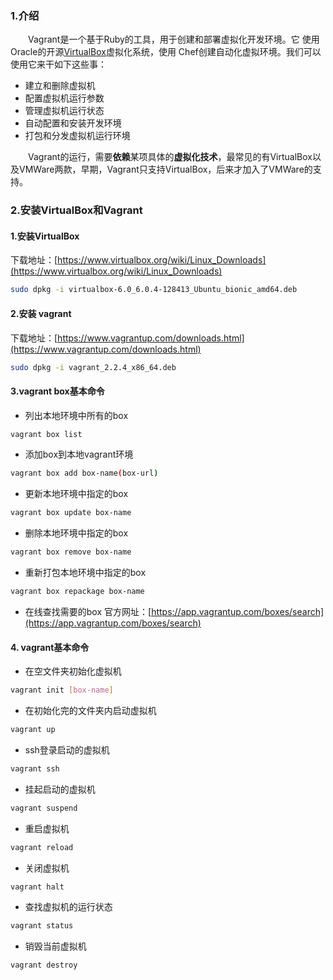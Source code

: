 ### 1.介绍
​　　Vagrant是一个基于Ruby的工具，用于创建和部署虚拟化开发环境。它 使用Oracle的开源[VirtualBox](https://baike.baidu.com/item/VirtualBox)虚拟化系统，使用 Chef创建自动化虚拟环境。我们可以使用它来干如下这些事：

*   建立和删除虚拟机
*   配置虚拟机运行参数
*   管理虚拟机运行状态
*   自动配置和安装开发环境
*   打包和分发虚拟机运行环境

​　　Vagrant的运行，需要**依赖**某项具体的**虚拟化技术**，最常见的有VirtualBox以及VMWare两款，早期，Vagrant只支持VirtualBox，后来才加入了VMWare的支持。

### 2.安装VirtualBox和Vagrant
#### 1.安装VirtualBox
下载地址：[https://www.virtualbox.org/wiki/Linux_Downloads](https://www.virtualbox.org/wiki/Linux_Downloads)
```bash
sudo dpkg -i virtualbox-6.0_6.0.4-128413_Ubuntu_bionic_amd64.deb
```
#### 2.安装 vagrant
下载地址：[https://www.vagrantup.com/downloads.html](https://www.vagrantup.com/downloads.html)
```bash
sudo dpkg -i vagrant_2.2.4_x86_64.deb
```
#### 3.vagrant box基本命令
* 列出本地环境中所有的box
```bash
vagrant box list
```
* 添加box到本地vagrant环境
```bash
vagrant box add box-name(box-url)
```
* 更新本地环境中指定的box
```bash
vagrant box update box-name
```
* 删除本地环境中指定的box
```bash
vagrant box remove box-name
```
* 重新打包本地环境中指定的box
```bash
vagrant box repackage box-name
```

* 在线查找需要的box
官方网址：[https://app.vagrantup.com/boxes/search](https://app.vagrantup.com/boxes/search)

#### 4. vagrant基本命令
* 在空文件夹初始化虚拟机
```bash
vagrant init [box-name]
```
* 在初始化完的文件夹内启动虚拟机
```bash
vagrant up
```
* ssh登录启动的虚拟机
```bash
vagrant ssh
```
* 挂起启动的虚拟机
```bash
vagrant suspend
```

* 重启虚拟机
```bash
vagrant reload
```
* 关闭虚拟机
```bash
vagrant halt
```
* 查找虚拟机的运行状态
```bash
vagrant status
```
* 销毁当前虚拟机
```bash
vagrant destroy
```
